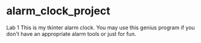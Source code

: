 # alarm_clock_project
Lab 1
This is my tkinter alarm clock. You may use this genius program if you don't have an appropriate alarm tools or just for fun. 
